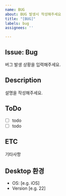 ```yaml
---
name: BUG
about: BUG 발생시 작성해주세요
title: "[BUG]"
labels: bug
assignees: ''

---
```


## Issue: Bug
버그 발생 상황을 입력해주세요.

## Description
설명을 작성해주세요.

## ToDo
- [ ] todo
- [ ] todo

## ETC
기타사항

## Desktop 환경 
 - OS: [e.g. iOS]
 - Version [e.g. 22]
